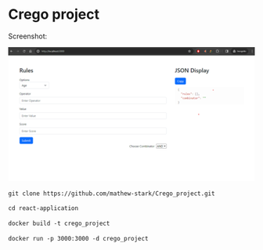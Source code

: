 # Crego project

Screenshot:

![alt text](./react-application/github/Screenshot.png)

```md
git clone https://github.com/mathew-stark/Crego_project.git
```

```md
cd react-application
```


```md
docker build -t crego_project
```

```md
docker run -p 3000:3000 -d crego_project
```

